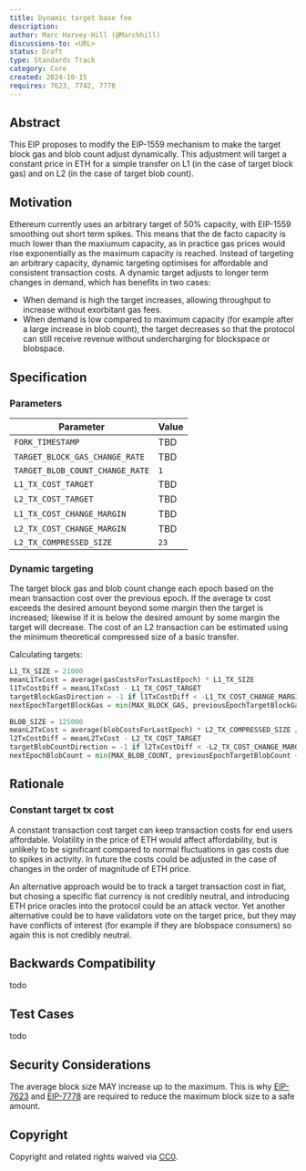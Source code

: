 ```yaml
---
title: Dynamic target base fee
description: 
author: Marc Harvey-Hill (@Marchhill)
discussions-to: <URL>
status: Draft
type: Standards Track
category: Core
created: 2024-10-15
requires: 7623, 7742, 7778
---
```


## Abstract

This EIP proposes to modify the EIP-1559 mechanism to make the target block gas and blob count adjust dynamically. This adjustment will target a constant price in ETH for a simple transfer on L1 (in the case of target block gas) and on L2 (in the case of target blob count).

## Motivation

Ethereum currently uses an arbitrary target of 50% capacity, with EIP-1559 smoothing out short term spikes. This means that the de facto capacity is much lower than the maxiumum capacity, as in practice gas prices would rise exponentially as the maximum capacity is reached. Instead of targeting an arbitrary capacity, dynamic targeting optimises for affordable and consistent transaction costs. A dynamic target adjusts to longer term changes in demand, which has benefits in two cases:
- When demand is high the target increases, allowing throughput to increase without exorbitant gas fees.
- When demand is low compared to maximum capacity (for example after a large increase in blob count), the target decreases so that the protocol can still receive revenue without undercharging for blockspace or blobspace.

## Specification

### Parameters

| Parameter | Value |
| - | - |
| `FORK_TIMESTAMP` | TBD |
| `TARGET_BLOCK_GAS_CHANGE_RATE` | TBD |
| `TARGET_BLOB_COUNT_CHANGE_RATE` | `1` |
| `L1_TX_COST_TARGET` | TBD |
| `L2_TX_COST_TARGET` | TBD |
| `L1_TX_COST_CHANGE_MARGIN` | TBD |
| `L2_TX_COST_CHANGE_MARGIN` | TBD |
| `L2_TX_COMPRESSED_SIZE` | `23` |

### Dynamic targeting

The target block gas and blob count change each epoch based on the mean transaction cost over the previous epoch. If the average tx cost exceeds the desired amount beyond some margin then the target is increased; likewise if it is below the desired amount by some margin the target will decrease. The cost of an L2 transaction can be estimated using the minimum theoretical compressed size of a basic transfer.

Calculating targets:

```python
L1_TX_SIZE = 21000
meanL1TxCost = average(gasCostsForTxsLastEpoch) * L1_TX_SIZE
l1TxCostDiff = meanL1TxCost - L1_TX_COST_TARGET
targetBlockGasDirection = -1 if l1TxCostDiff < -L1_TX_COST_CHANGE_MARGIN else (1 if l1TxCostDiff > L1_TX_COST_CHANGE_MARGIN else 0)
nextEpochTargetBlockGas = min(MAX_BLOCK_GAS, previousEpochTargetBlockGas + (targetBlockGasDirection * TARGET_BLOCK_GAS_CHANGE_RATE))

BLOB_SIZE = 125000
meanL2TxCost = average(blobCostsForLastEpoch) * L2_TX_COMPRESSED_SIZE / BLOB_SIZE
l2TxCostDiff = meanL2TxCost - L2_TX_COST_TARGET
targetBlobCountDirection = -1 if l2TxCostDiff < -L2_TX_COST_CHANGE_MARGIN else (1 if l2TxCostDiff > L2_TX_COST_CHANGE_MARGIN else 0)
nextEpochBlobCount = min(MAX_BLOB_COUNT, previousEpochTargetBlobCount + (targetBlobCountDirection * TARGET_BLOB_COUNT_CHANGE_RATE))
```

## Rationale

### Constant target tx cost

A constant transaction cost target can keep transaction costs for end users affordable. Volatility in the price of ETH would affect affordability, but is unlikely to be significant compared to normal fluctuations in gas costs due to spikes in activity. In future the costs could be adjusted in the case of changes in the order of magnitude of ETH price.

An alternative approach would be to track a target transaction cost in fiat, but chosing a specific fiat currency is not credibly neutral, and introducing ETH price oracles into the protocol could be an attack vector. Yet another alternative could be to have validators vote on the target price, but they may have conflicts of interest (for example if they are blobspace consumers) so again this is not credibly neutral.

## Backwards Compatibility

todo

## Test Cases

todo

## Security Considerations

The average block size MAY increase up to the maximum. This is why [EIP-7623](./eip-7623.md) and [EIP-7778](./eip-7888.md) are required to reduce the maximum block size to a safe amount.

## Copyright

Copyright and related rights waived via [CC0](../LICENSE.md).
